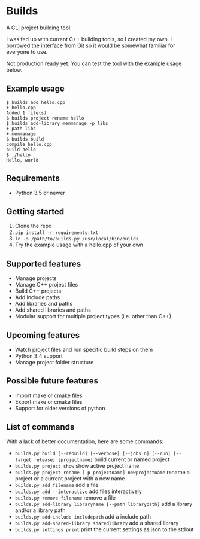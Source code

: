 # Builds
A CLI project building tool.

I was fed up with current C++ building tools, so I created my own. I borrowed the interface from Git so it would be somewhat familiar for everyone to use.

Not production ready yet. You can test the tool with the example usage below.

## Example usage

```
$ builds add hello.cpp
+ hello.cpp
Added 1 file(s)
$ builds project rename hello
$ builds add-library memmanage -p libs
+ path libs
+ memmanage
$ builds build
compile hello.cpp
build hello
$ ./hello
Hello, world!
```

## Requirements

- Python 3.5 or newer

## Getting started

1. Clone the repo
2. `pip install -r requirements.txt`
3. `ln -s /path/to/builds.py /usr/local/bin/builds`
4. Try the example usage with a hello.cpp of your own

## Supported features

- Manage projects
- Manage C++ project files
- Build C++ projects
- Add include paths
- Add libraries and paths
- Add shared libraries and paths
- Modular support for multiple project types (i.e. other than C++)

## Upcoming features

- Watch project files and run specific build steps on them
- Python 3.4 support
- Manage project folder structure

## Possible future features

- Import make or cmake files
- Export make or cmake files
- Support for older versions of python

## List of commands

With a lack of better documentation, here are some commands:

- `builds.py build [--rebuild] [--verbose] [--jobs n] [--run] [--target release] [projectname]` build current or named project
- `builds.py project show` show active project name
- `builds.py project rename [-p projectname] newprojectname` rename a project or a current project with a new name
- `builds.py add filename` add a file
- `builds.py add --interactive` add files interactively
- `builds.py remove filename` remove a file
- `builds.py add-library libraryname [--path librarypath]` add a library and/or a library path
- `builds.py add-include includepath` add a include path
- `builds.py add-shared-library sharedlibrary` add a shared library
- `builds.py settings print` print the current settings as json to the stdout